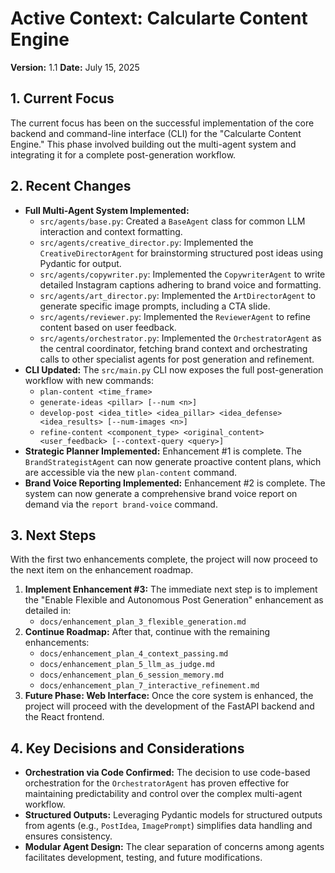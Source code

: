 # Active Context: Calcularte Content Engine

**Version:** 1.1
**Date:** July 15, 2025

## 1. Current Focus

The current focus has been on the successful implementation of the core backend and command-line interface (CLI) for the "Calcularte Content Engine." This phase involved building out the multi-agent system and integrating it for a complete post-generation workflow.

## 2. Recent Changes

*   **Full Multi-Agent System Implemented:**
    *   `src/agents/base.py`: Created a `BaseAgent` class for common LLM interaction and context formatting.
    *   `src/agents/creative_director.py`: Implemented the `CreativeDirectorAgent` for brainstorming structured post ideas using Pydantic for output.
    *   `src/agents/copywriter.py`: Implemented the `CopywriterAgent` to write detailed Instagram captions adhering to brand voice and formatting.
    *   `src/agents/art_director.py`: Implemented the `ArtDirectorAgent` to generate specific image prompts, including a CTA slide.
    *   `src/agents/reviewer.py`: Implemented the `ReviewerAgent` to refine content based on user feedback.
    *   `src/agents/orchestrator.py`: Implemented the `OrchestratorAgent` as the central coordinator, fetching brand context and orchestrating calls to other specialist agents for post generation and refinement.
*   **CLI Updated:** The `src/main.py` CLI now exposes the full post-generation workflow with new commands:
    *   `plan-content <time_frame>`
    *   `generate-ideas <pillar> [--num <n>]`
    *   `develop-post <idea_title> <idea_pillar> <idea_defense> <idea_results> [--num-images <n>]`
    *   `refine-content <component_type> <original_content> <user_feedback> [--context-query <query>]`
*   **Strategic Planner Implemented:** Enhancement #1 is complete. The `BrandStrategistAgent` can now generate proactive content plans, which are accessible via the new `plan-content` command.
*   **Brand Voice Reporting Implemented:** Enhancement #2 is complete. The system can now generate a comprehensive brand voice report on demand via the `report brand-voice` command.

## 3. Next Steps

With the first two enhancements complete, the project will now proceed to the next item on the enhancement roadmap.

1.  **Implement Enhancement #3:** The immediate next step is to implement the "Enable Flexible and Autonomous Post Generation" enhancement as detailed in:
    *   `docs/enhancement_plan_3_flexible_generation.md`
2.  **Continue Roadmap:** After that, continue with the remaining enhancements:
    *   `docs/enhancement_plan_4_context_passing.md`
    *   `docs/enhancement_plan_5_llm_as_judge.md`
    *   `docs/enhancement_plan_6_session_memory.md`
    *   `docs/enhancement_plan_7_interactive_refinement.md`
2.  **Future Phase: Web Interface:** Once the core system is enhanced, the project will proceed with the development of the FastAPI backend and the React frontend.

## 4. Key Decisions and Considerations

*   **Orchestration via Code Confirmed:** The decision to use code-based orchestration for the `OrchestratorAgent` has proven effective for maintaining predictability and control over the complex multi-agent workflow.
*   **Structured Outputs:** Leveraging Pydantic models for structured outputs from agents (e.g., `PostIdea`, `ImagePrompt`) simplifies data handling and ensures consistency.
*   **Modular Agent Design:** The clear separation of concerns among agents facilitates development, testing, and future modifications.
